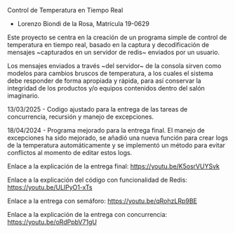 Control de Temperatura en Tiempo Real
- Lorenzo Biondi de la Rosa, Matrícula 19-0629

Este proyecto se centra en la creación de un programa simple de control de temperatura en tiempo real, basado en la captura y decodificación de mensajes ~capturados en un servidor de redis~ enviados por un usuario.

Los mensajes enviados a través ~del servidor~ de la consola sirven como modelos para cambios bruscos de temperatura, a los cuales el sistema debe responder de forma apropiada y rápida, para así conservar la integridad de los productos y/o equipos contenidos dentro del salón imaginario.

13/03/2025 - Codigo ajustado para la entrega de las tareas de concurrencia, recursión y manejo de excepciones.

18/04/2024 - Programa mejorado para la entrega final. El manejo de excepciones ha sido mejorado, se añadió una nueva función para crear logs de la temperatura automáticamente y se implementó un método para evitar conflictos al momento de editar estos logs.

Enlace a la explicación de la entrega final: https://youtu.be/K5osrVUYSvk

Enlace a la explicación del código con funcionalidad de Redis:
https://youtu.be/ULlPyO1-xTs

Enlace a la entrega con semáforo:
https://youtu.be/qRohzLRp9BE 

Enlace a la explicación de la entrega con concurrencia: 
https://youtu.be/oRdPpbV71gU
